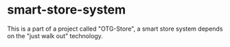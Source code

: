 # smart-store-system
This is a part of a project called "OTG-Store", a smart store system depends on the "just walk out" technology.

